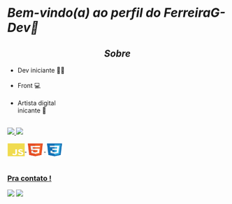 <h1> <i>Bem-vindo(a) ao perfil do FerreiraG-Dev🍂</i> </h1>
<h2 align="center">&ensp; <i>Sobre</i> &ensp;</h2>
<div align="center">
  
  <ul align="left" style="padding-right: 340px;">
    <li> Dev iniciante 👨‍💻 </li><br>
    <li> Front  💻</li><br>
    <li> Artista digital inicante 🎨</li><br>
   </ul>
</div>
 <div>
   <a href="https://github.com/FerreiraG-Dev">
   <img height="180em" src="https://github-readme-stats.vercel.app/api?username=FerreiraG-Dev&show_icons=true&theme=tokyonight&include_all_commits=true&count_private=true"/>
   <img height="180em" src="https://github-readme-stats.vercel.app/api/top-langs/?username=FerreiraG-Dev&layout=compact&langs_count=6&theme=tokyonight"/>
</div>
    
<div style="display: inline_block"><br>
  <img align="center" alt="Js" height="30" width="40" src="https://raw.githubusercontent.com/devicons/devicon/master/icons/javascript/javascript-plain.svg">
  <img align="center" alt="HTML" height="30" width="40" src="https://raw.githubusercontent.com/devicons/devicon/master/icons/html5/html5-original.svg">
  <img align="center" alt="CSS" height="30" width="40" src="https://raw.githubusercontent.com/devicons/devicon/master/icons/css3/css3-original.svg">
</div>
 
<br>
 
### Pra contato !
 
<div> 
  <a href="https://instagram.com/feerreira_sama" target="_blank"><img src="https://img.shields.io/badge/-Instagram-%23E4405F?style=for-the-badge&logo=instagram&logoColor=white" target="_blank"></a>
 <a href = "mailto:ferreiragui11@gmail.com"><img src="https://img.shields.io/badge/-Gmail-%23333?style=for-the-badge&logo=gmail&logoColor=white" target="_blank"></a>
 
</div>
